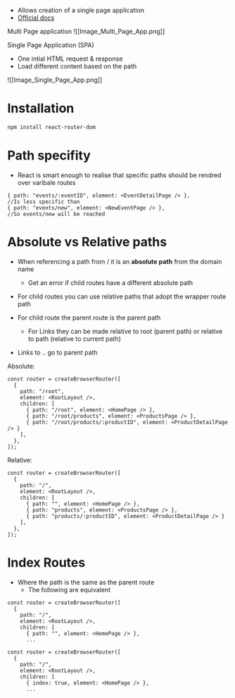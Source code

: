 - Allows creation of a single page application
- [Official docs](https://reactrouter.com/en/main)

Multi Page application
![[Image_Multi_Page_App.png]]

Single Page Application (SPA)

- One intial HTML request & response
- Load different content based on the path

![[Image_Single_Page_App.png]]

# Installation

```bash
npm install react-router-dom
```

# Path specifity

- React is smart enough to realise that specific paths should be rendred over varibale routes

```JSX
{ path: "events/:eventID", element: <EventDetailPage /> },
//Is less specific than
{ path: "events/new", element: <NewEventPage /> },
//So events/new will be reached
```

# Absolute vs Relative paths

- When referencing a path from / it is an **absolute path** from the domain name
	- Get an error if child routes have a different absolute path
- For child routes you can use relative paths that adopt the wrapper route path

- For child route the parent route is the parent path
	- For Links they can be made relative to root (parent path) or relative to path (relative to current path)
- Links to .. go to parent path

Absolute:
```JSX
const router = createBrowserRouter([
  {
    path: "/root",
    element: <RootLayout />,
    children: [
      { path: "/root", element: <HomePage /> },
      { path: "/root/products", element: <ProductsPage /> },
      { path: "/root/products/:productID", element: <ProductDetailPage /> }
    ],
  },
]);
```

Relative:
```JSX
const router = createBrowserRouter([
  {
    path: "/",
    element: <RootLayout />,
    children: [
      { path: "", element: <HomePage /> },
      { path: "products", element: <ProductsPage /> },
      { path: "products/:productID", element: <ProductDetailPage /> }
    ],
  },
]);
```

# Index Routes

- Where the path is the same as the parent route
	- The following are equivalent

```JSX
const router = createBrowserRouter([
  {
    path: "/",
    element: <RootLayout />,
    children: [
      { path: "", element: <HomePage /> },
      ...
```

```JSX
const router = createBrowserRouter([
  {
    path: "/",
    element: <RootLayout />,
    children: [
      { index: true, element: <HomePage /> },
      ...
```